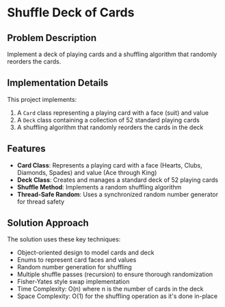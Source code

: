 # Shuffle Deck of Cards

## Problem Description
Implement a deck of playing cards and a shuffling algorithm that randomly reorders the cards.

## Implementation Details
This project implements:
1. A `Card` class representing a playing card with a face (suit) and value
2. A `Deck` class containing a collection of 52 standard playing cards
3. A shuffling algorithm that randomly reorders the cards in the deck

## Features
- **Card Class**: Represents a playing card with a face (Hearts, Clubs, Diamonds, Spades) and value (Ace through King)
- **Deck Class**: Creates and manages a standard deck of 52 playing cards
- **Shuffle Method**: Implements a random shuffling algorithm
- **Thread-Safe Random**: Uses a synchronized random number generator for thread safety

## Solution Approach
The solution uses these key techniques:
- Object-oriented design to model cards and deck
- Enums to represent card faces and values
- Random number generation for shuffling
- Multiple shuffle passes (recursion) to ensure thorough randomization
- Fisher-Yates style swap implementation
- Time Complexity: O(n) where n is the number of cards in the deck
- Space Complexity: O(1) for the shuffling operation as it's done in-place